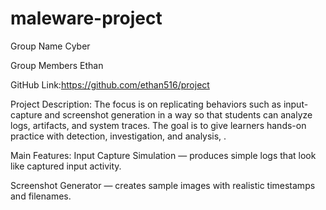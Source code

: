 # maleware-project

Group Name
 Cyber

Group Members
Ethan     	


GitHub Link:https://github.com/ethan516/project



Project Description:
 The focus is on replicating behaviors such as input-capture and screenshot generation in a way so that students can analyze logs, artifacts, and system traces. The goal is to give learners hands-on practice with detection, investigation, and analysis, .

Main Features:
Input Capture Simulation — produces simple logs that look like captured input activity.

Screenshot Generator — creates sample images with realistic timestamps and filenames.









